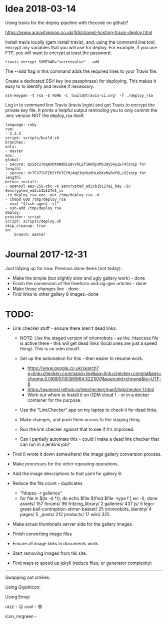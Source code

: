 
# Idea 2018-03-14

Using travis for the deploy pipeline with thecode on github?

https://www.annashipman.co.uk/jfdi/shared-hosting-travis-deploy.html




Install travis locally (gem install travis), and, using the command line tool, encrypt any variables that you will use for deploy. For example, if you use FTP, you will want to encrypt at least the password.

    travis encrypt SOMEVAR="secretvalue" --add

The --add flag in this command adds the required lines to your Travis file.

Create a dedicated SSH key (no passphrase) for deploying. This makes it easy to to identify and revoke if necessary.

    ssh-keygen -t rsa -b 4096 -C 'build@travis-ci.org' -f ./deploy_rsa



Log in to command line Travis (travis login) and get Travis to encrypt the private key file. It prints a helpful output reminding you to only commit the .enc version NOT the deploy_rsa itself.

    language: ruby
    rvm:
    - 2.3.3
    script: scripts/build.sh
    branches:
    only:
    - master
    env:
    global:
    - secure: qvSoY270qAXOtmWdRio9vvhLEf5HHdyzMS39yS4yZw74[snip for length]
    - secure: Hr7FV7lHFEblYfn7EYM/4qV3qV8zdHLebXzNyRvP8L/U[snip for length]
    before_install:
    - openssl aes-256-cbc -K $encrypted_ed2cb1b127e1_key -iv $encrypted_ed2cb1b127e1_iv
    -in deploy_rsa.enc -out /tmp/deploy_rsa -d
    - chmod 600 /tmp/deploy_rsa
    - eval "$(ssh-agent -s)"
    - ssh-add /tmp/deploy_rsa
    deploy:
    provider: script
    script: scripts/deploy.sh
    skip_cleanup: true
    on:
        branch: master


# Journal 2017-12-31

Just tidying up for now.
Previous done items (not today):
* Make the simple (but slightly slow and ugly gallery work) - done
* Finish the conversion of the freeform and sig-gen articles - done
* Make those changes live - done
* Find links to other gallery 8 images.-done

# TODO:

* Link checker stuff - ensure there aren't dead links.
    * NOTE: Use the staged version of orionrobots - as the .htaccess file is active there - this will get dead links (local ones are just a speed thing). This is on odm cloud1. 
    * Set up the automation for this - then easier to resume work.
        * https://www.google.co.uk/search?q=link+checker+command+line&oq=link+checker+comma&aqs=chrome.0.0j69i57j0l3j69i64.5221j0j7&sourceid=chrome&ie=UTF-8
        * https://wummel.github.io/linkchecker/man1/linkchecker.1.html
        * Work out where to install it on ODM cloud 1 - or in a docker container for the purpose.
        
    * Use the "LinkChecker" app on my laptop to check it for dead links.
    * Make changes, and push them across to the staging thing.
    * Run the link checker against that to see if it's improved.
    * Can I partially automate this - could I make a dead link checker that can run in a jenkins job?
* Find (I wrote it down somewhere) the image gallery conversion process.
* Make processes for the other repeating operations.
* Add the image descriptions to that yaml for gallery 8.

* Reduce the file count - duplicates
    * "fdupes -r galleries"
    * for file in $(ls -d */); do echo $file $(find $file -type f | wc -l); done
        assets/ 157
        forums/ 96
        fritzing_library/ 2
        galleries/ 437
        js/ 5
        lego-great-ball-contraption-stirrer-basket/ 25
        orionrobots_identity/ 4
        pages/ 5
        _posts/ 212
        products/ 17
        wiki/ 325

* Make actual thumbnails server side for the gallery images.
* Finish converting image files
* Ensure all image links in documents work.
* Start removing images from tiki site.
* Find ways to speed up jekyll (reduce files, or generator complexity)

----

Swapping out smilies:

Using Glyphicon:

<span class="glyphicons glyphicons-question-sign"> </span>

Using Emoji

razz - &#128539;
cool - &#128526;

icon_mrgreen - 